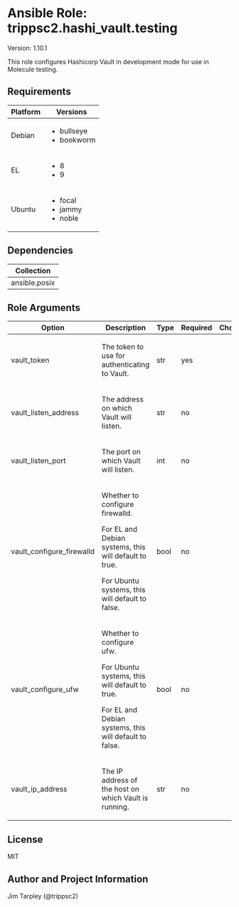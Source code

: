 <!-- BEGIN_ANSIBLE_DOCS -->

# Ansible Role: trippsc2.hashi_vault.testing
Version: 1.10.1

This role configures Hashicorp Vault in development mode for use in Molecule testing.

## Requirements

| Platform | Versions |
| -------- | -------- |
| Debian | <ul><li>bullseye</li><li>bookworm</li></ul> |
| EL | <ul><li>8</li><li>9</li></ul> |
| Ubuntu | <ul><li>focal</li><li>jammy</li><li>noble</li></ul> |

## Dependencies

| Collection |
| ---------- |
| ansible.posix |

## Role Arguments
|Option|Description|Type|Required|Choices|Default|
|---|---|---|---|---|---|
| vault_token | <p>The token to use for authenticating to Vault.</p> | str | yes |  |  |
| vault_listen_address | <p>The address on which Vault will listen.</p> | str | no |  | {{ vault_ip_address }} |
| vault_listen_port | <p>The port on which Vault will listen.</p> | int | no |  | 8200 |
| vault_configure_firewalld | <p>Whether to configure firewalld.</p><p>For EL and Debian systems, this will default to true.</p><p>For Ubuntu systems, this will default to false.</p> | bool | no |  |  |
| vault_configure_ufw | <p>Whether to configure ufw.</p><p>For Ubuntu systems, this will default to true.</p><p>For EL and Debian systems, this will default to false.</p> | bool | no |  |  |
| vault_ip_address | <p>The IP address of the host on which Vault is running.</p> | str | no |  | {{ ansible_host }} |


## License
MIT

## Author and Project Information
Jim Tarpley (@trippsc2)
<!-- END_ANSIBLE_DOCS -->
